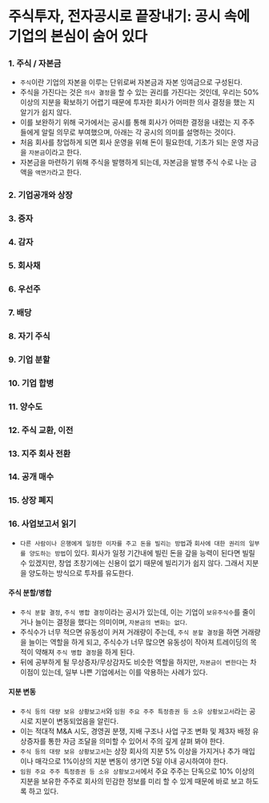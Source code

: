 # 주식투자, 전자공시로 끝장내기: 공시 속에 기업의 본심이 숨어 있다

### 1. 주식 / 자본금
- `주식`이란 기업의 자본을 이루는 단위로써 자본금과 자본 잉여금으로 구성된다.
- 주식을 가진다는 것은 `의사 결정`을 할 수 있는 권리를 가진다는 것인데, 우리는 50% 이상의 지분을 확보하기 어렵기 때문에 투자한 회사가 어떠한 의사 결정을 했는 지 알기가 쉽지 않다.
- 이를 보완하기 위해 국가에서는 공시를 통해 회사가 어떠한 결정을 내렸는 지 주주들에게 알릴 의무로 부여했으며, 아래는 각 공시의 의미를 설명하는 것이다.
- 처음 회사를 창업하게 되면 회사 운영을 위해 돈이 필요한데, 기초가 되는 운영 자금을 `자본금`이라고 한다.
- 자본금을 마련하기 위해 주식을 발행하게 되는데, 자본금을 발행 주식 수로 나눈 금액을 `액면가`라고 한다.

### 2. 기업공개와 상장

### 3. 증자

### 4. 감자

### 5. 회사채

### 6. 우선주

### 7. 배당

### 8. 자기 주식

### 9. 기업 분할

### 10. 기업 합병

### 11. 양수도

### 12. 주식 교환, 이전

### 13. 지주 회사 전환

### 14. 공개 매수

### 15. 상장 폐지

### 16. 사업보고서 읽기


- `다른 사람이나 은행에게 일정한 이자를 주고 돈을 빌리는 방법`과 `회사에 대한 권리의 일부를 양도하는 방법`이 있다. 회사가 일정 기간내에 빌린 돈을 갚을 능력이 된다면 빌릴 수 있겠지만, 창업 초창기에는 신용이 없기 때문에 빌리기가 쉽지 않다. 그래서 지분을 양도하는 방식으로 투자를 유도한다.

#### 주식 분할/병합


- `주식 분할 결정`, `주식 병합 결정`이라는 공시가 있는데, 이는 기업이 `보유주식수`를 줄이거나 늘이는 결정을 했다는 의미이며, `자본금의 변화는 없다`.
- 주식수가 너무 적으면 유동성이 커져 거래량이 주는데, `주식 분할 결정`을 하면 거래량을 늘이는 역할을 하게 되고, 주식수가 너무 많으면 유동성이 작아져 트레이딩의 목적이 약해져 `주식 병합 결정`을 하게 된다.
- 뒤에 공부하게 될 무상증자/무상감자도 비슷한 역할을 하지만, `자본금이 변한다`는 차이점이 있는데, 일부 나쁜 기업에서는 이를 악용하는 사례가 있다.

#### 지분 변동

- `주식 등의 대량 보유 상황보고서`와 `임원 주요 주주 특정증권 등 소유 상황보고서`라는 공시로 지분이 변동되었음을 알린다.
- 이는 적대적 M&A 시도, 경영권 분쟁, 지배 구조나 사업 구조 변화 및 제3자 배정 유상증자를 통한 자금 조달을 의미할 수 있어서 주의 깊게 살펴 봐야 한다.
- `주식 등의 대량 보유 상황보고서`는 상장 회사의 지분 5% 이상을 가지거나 추가 매입이나 매각으로 1%이상의 지분 변동이 생기면 5일 이내 공시하여야 한다.
- `임원 주요 주주 특정증권 등 소유 상황보고서`에서 주요 주주는 단독으로 10% 이상의 지분을 보유한 주주로 회사의 민감한 정보를 미리 할 수 있게 때문에 바로 보고 하도록 하고 있다.
